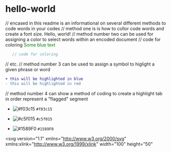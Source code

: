 # hello-world
>
// encased in this readme is an informational on several different methods to code words in your codes
  // method one is is how to collor code  words and create a font size.
  <text font-size="16" x="10" y="20">
    <tspan fill="red">Hello</tspan>,
    <tspan fill="green">world</tspan>!
  </text>
</svg>
  // method number two can be used for assigning a color to select words within an encoded document
  // code for coloring
<font color="green"> Some blue text </font>
```js
   // code for coloring
```
// etc.
// method number 3 can be used to assign a symbol to higlight a given phrase or word
```diff
+ this will be highlighted in blue
- this will be highlighted in red
```
// method number 4 can show a method of coding to create a highlight tab in order represent a "flagged" segment
- ![#f03c15](https://placehold.it/15/f03c15/000000?text=+) `#f03c15`
- ![#c5f015](https://placehold.it/15/c5f015/000000?text=+) `#c5f015`
- ![#1589F0](https://placehold.it/15/1589F0/000000?text=+) `#1589F0`

  <?xml version="1.0" encoding="utf-8"?>
<svg version="1.1" 
     xmlns="http://www.w3.org/2000/svg"
     xmlns:xlink="http://www.w3.org/1999/xlink"
     width="100" height="50"

